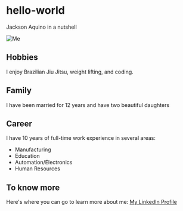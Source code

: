 # hello-world
Jackson Aquino in a nutshell

![Me](https://media-exp1.licdn.com/dms/image/C4D03AQFpysQmBCqIlQ/profile-displayphoto-shrink_400_400/0/1584683479981?e=1652918400&v=beta&t=UQD9jpkq8sUe8QBOjwZ9DIG8tLX0Ubzzmv8F_luaKIg)

## Hobbies
I enjoy Brazilian Jiu Jitsu, weight lifting, and coding.

## Family
I have been married for 12 years and have two beautiful daughters

## Career
I have 10 years of full-time work experience in several areas:
- Manufacturing
- Education
- Automation/Electronics
- Human Resources

## To know more
Here's where you can go to learn more about me:
[My LinkedIn Profile](https://www.linkedin.com/in/jackson-aquino/)
